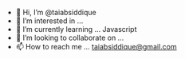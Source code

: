 - 👋 Hi, I’m @taiabsiddique
- 👀 I’m interested in ...
- 🌱 I’m currently learning ... Javascript
- 💞️ I’m looking to collaborate on ...
- 📫 How to reach me ... taiabsiddique@gmail.com

<!---
taiabsiddique/taiabsiddique is a ✨ special ✨ repository because its `README.md` (this file) appears on your GitHub profile.
You can click the Preview link to take a look at your changes.
--->
